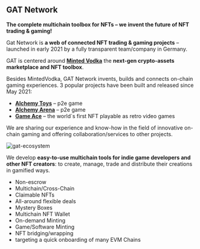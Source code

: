 ## GAT Network

**The complete multichain toolbox for NFTs – we invent the future of NFT trading & gaming!**

Gat Network is **a web of connected NFT trading & gaming projects** – launched in early 2021 by a fully transparent team/company in Germany.

GAT is centered around **[Minted Vodka](https://minted.vodka/)** the **next-gen crypto-assets marketplace and NFT toolbox**.

Besides MintedVodka, GAT Network invents, builds and connects on-chain gaming experiences. 3 popular projects have been built and released since May 2021:

*   [**Alchemy Toys**](https://alchemytoys.com/) – p2e game
*   **[Alchemy Arena](https://alchemyarena.com/)** – p2e game
*   [**Game Ace**](https://gameace.at/#/) – the world´s first NFT playable as retro video games

We are sharing our experience and know-how in the field of innovative on-chain gaming and offering collaboration/services to other projects.

![](https://gat.network/wp-content/uploads/2022/01/gat-ecosystem.png "gat-ecosystem")

We develop **easy-to-use multichain tools for indie game developers and other NFT creators**: to create, manage, trade and distribute their creations in gamified ways.

* Non-escrow
* Multichain/Cross-Chain
* Claimable NFTs
* All-around flexible deals
* Mystery Boxes
* Multichain NFT Wallet
* On-demand Minting
* Game/Software Minting
* NFT bridging/wrapping
* targeting a quick onboarding of many EVM Chains